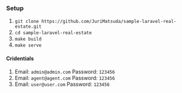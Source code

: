 ### Setup
01. `git clone https://github.com/JuriMatsuda/sample-laravel-real-estate.git`
02. `cd sample-laravel-real-estate`
03. `make build`
04. `make serve` 

#### Cridentials
01. 
    Email: `admin@admin.com` 
    Password: `123456`
02. 
    Email: `agent@agent.com` 
    Password: `123456`
03. 
    Email: `user@user.com` 
    Password: `123456`

